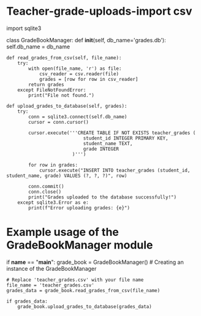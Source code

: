 # Teacher-grade-uploads-import csv
import sqlite3

class GradeBookManager:
    def __init__(self, db_name='grades.db'):
        self.db_name = db_name

    def read_grades_from_csv(self, file_name):
        try:
            with open(file_name, 'r') as file:
                csv_reader = csv.reader(file)
                grades = [row for row in csv_reader]
            return grades
        except FileNotFoundError:
            print("File not found.")

    def upload_grades_to_database(self, grades):
        try:
            conn = sqlite3.connect(self.db_name)
            cursor = conn.cursor()

            cursor.execute('''CREATE TABLE IF NOT EXISTS teacher_grades (
                                student_id INTEGER PRIMARY KEY,
                                student_name TEXT,
                                grade INTEGER
                            )''')

            for row in grades:
                cursor.execute("INSERT INTO teacher_grades (student_id, student_name, grade) VALUES (?, ?, ?)", row)
            
            conn.commit()
            conn.close()
            print("Grades uploaded to the database successfully!")
        except sqlite3.Error as e:
            print(f"Error uploading grades: {e}")

# Example usage of the GradeBookManager module
if __name__ == "__main__":
    grade_book = GradeBookManager()  # Creating an instance of the GradeBookManager

    # Replace 'teacher_grades.csv' with your file name
    file_name = 'teacher_grades.csv'
    grades_data = grade_book.read_grades_from_csv(file_name)

    if grades_data:
        grade_book.upload_grades_to_database(grades_data)
